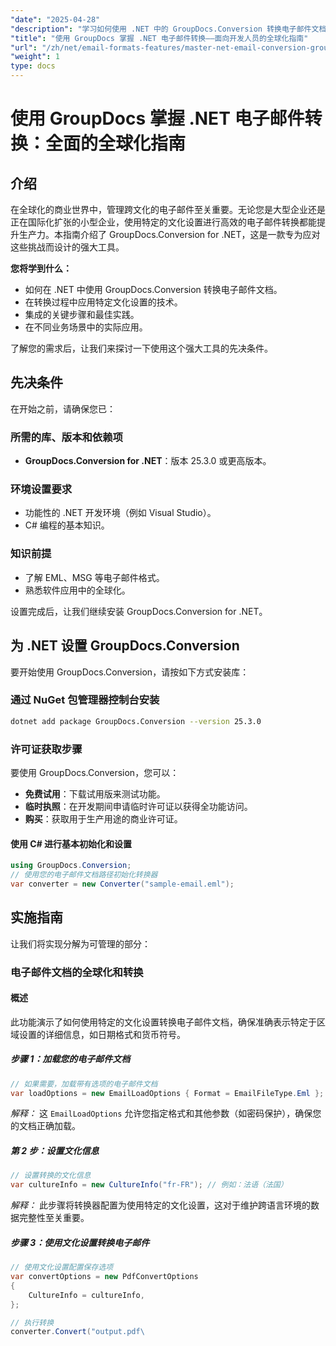 ```yaml
---
"date": "2025-04-28"
"description": "学习如何使用 .NET 中的 GroupDocs.Conversion 转换电子邮件文档。本指南涵盖如何应用文化设置，确保无缝集成和本地化。"
"title": "使用 GroupDocs 掌握 .NET 电子邮件转换——面向开发人员的全球化指南"
"url": "/zh/net/email-formats-features/master-net-email-conversion-groupdocs-globalization-guide/"
"weight": 1
type: docs
---
```

# 使用 GroupDocs 掌握 .NET 电子邮件转换：全面的全球化指南

## 介绍
在全球化的商业世界中，管理跨文化的电子邮件至关重要。无论您是大型企业还是正在国际化扩张的小型企业，使用特定的文化设置进行高效的电子邮件转换都能提升生产力。本指南介绍了 GroupDocs.Conversion for .NET，这是一款专为应对这些挑战而设计的强大工具。

**您将学到什么：**
- 如何在 .NET 中使用 GroupDocs.Conversion 转换电子邮件文档。
- 在转换过程中应用特定文化设置的技术。
- 集成的关键步骤和最佳实践。
- 在不同业务场景中的实际应用。

了解您的需求后，让我们来探讨一下使用这个强大工具的先决条件。

## 先决条件
在开始之前，请确保您已：

### 所需的库、版本和依赖项
- **GroupDocs.Conversion for .NET**：版本 25.3.0 或更高版本。
  

### 环境设置要求
- 功能性的 .NET 开发环境（例如 Visual Studio）。
- C# 编程的基本知识。

### 知识前提
- 了解 EML、MSG 等电子邮件格式。
- 熟悉软件应用中的全球化。

设置完成后，让我们继续安装 GroupDocs.Conversion for .NET。

## 为 .NET 设置 GroupDocs.Conversion
要开始使用 GroupDocs.Conversion，请按如下方式安装库：

### 通过 NuGet 包管理器控制台安装
```bash
dotnet add package GroupDocs.Conversion --version 25.3.0
```

### 许可证获取步骤
要使用 GroupDocs.Conversion，您可以：
- **免费试用**：下载试用版来测试功能。
- **临时执照**：在开发期间申请临时许可证以获得全功能访问。
- **购买**：获取用于生产用途的商业许可证。

#### 使用 C# 进行基本初始化和设置
```csharp
using GroupDocs.Conversion;
// 使用您的电子邮件文档路径初始化转换器
var converter = new Converter("sample-email.eml");
```

## 实施指南
让我们将实现分解为可管理的部分：

### 电子邮件文档的全球化和转换
#### 概述
此功能演示了如何使用特定的文化设置转换电子邮件文档，确保准确表示特定于区域设置的详细信息，如日期格式和货币符号。

##### 步骤 1：加载您的电子邮件文档
```csharp
// 如果需要，加载带有选项的电子邮件文档
var loadOptions = new EmailLoadOptions { Format = EmailFileType.Eml };
```
*解释：* 这 `EmailLoadOptions` 允许您指定格式和其他参数（如密码保护），确保您的文档正确加载。

##### 第 2 步：设置文化信息
```csharp
// 设置转换的文化信息
var cultureInfo = new CultureInfo("fr-FR"); // 例如：法语（法国）
```
*解释：* 此步骤将转换器配置为使用特定的文化设置，这对于维护跨语言环境的数据完整性至关重要。

##### 步骤 3：使用文化设置转换电子邮件
```csharp
// 使用文化设置配置保存选项
var convertOptions = new PdfConvertOptions
{
    CultureInfo = cultureInfo,
};

// 执行转换
converter.Convert("output.pdf\